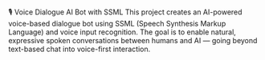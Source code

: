 🎙️ Voice Dialogue AI Bot with SSML
This project creates an AI-powered voice-based dialogue bot using SSML (Speech Synthesis Markup Language) and voice input recognition. The goal is to enable natural, expressive spoken conversations between humans and AI — going beyond text-based chat into voice-first interaction.
